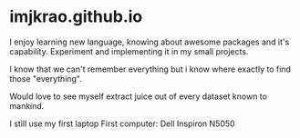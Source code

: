 # imjkrao.github.io

I enjoy learning new language, knowing about awesome packages and it's capability. Experiment and implementing it in my small projects.

I know that we can't remember everything but i know where exactly to find those "everything".

Would love to see myself extract juice out of every dataset known to mankind.

I still use my first laptop
First computer: Dell Inspiron N5050 
